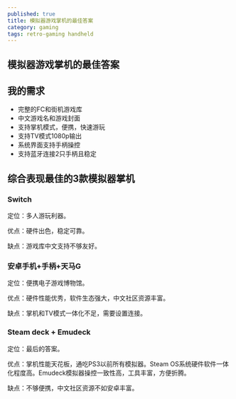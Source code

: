```yaml
---
published: true
title: 模拟器游戏掌机的最佳答案
category: gaming
tags: retro-gaming handheld
---
```

## 模拟器游戏掌机的最佳答案

## 我的需求

- 完整的FC和街机游戏库
- 中文游戏名和游戏封面
- 支持掌机模式，便携，快速游玩
- 支持TV模式1080p输出
- 系统界面支持手柄操控
- 支持蓝牙连接2只手柄且稳定

## 综合表现最佳的3款模拟器掌机

### Switch

定位：多人游玩利器。

优点：硬件出色，稳定可靠。

缺点：游戏库中文支持不够友好。

### 安卓手机+手柄+天马G

定位：便携电子游戏博物馆。

优点：硬件性能优秀，软件生态强大，中文社区资源丰富。

缺点：掌机和TV模式一体化不足，需要设置连接。

### Steam deck + Emudeck

定位：最后的答案。

优点：掌机性能天花板，通吃PS3以前所有模拟器。Steam OS系统硬件软件一体化程度高。Emudeck模拟器操控一致性高，工具丰富，方便折腾。

缺点：不够便携，中文社区资源不如安卓丰富。
